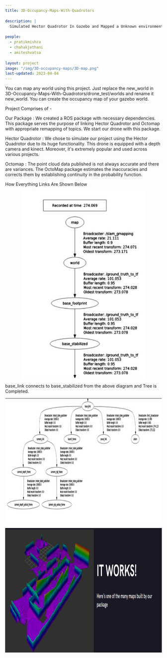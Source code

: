 ```yaml
---
title: 3D-Occupancy-Maps-With-Quadrotors

description: |
  Simulated Hector Quadrotor In Gazebo and Mapped a Unknown environment.

people:
  - pratikmishra
  - chahakjethani
  - amiteshvatsa 

layout: project
image: "/img/3D-occupancy-maps/3D-map.png"
last-updated: 2023-04-04
---
```

You can map any world using this project. Just replace the new_world in 3D-Occupancy-Maps-With-Quadrotors/drone_test/worlds and rename it new_world.
You can create the occupancy map of your gazebo world.

Project Comprises of -

Our Package : We created a ROS package with necessary dependencies. This package serves the purpose of linking Hector Quadrotor and Octomap with appropriate remapping of topics. We start our drone with this package.

Hector Quadrotor : We chose to simulate our project using the Hector Quadrotor due to its huge functionality. This drone is equipped with a depth camera and kinect. Moreover, it's extremely popular and used across various projects.

Octomap : The point cloud data published is not always accurate and there are variances. The OctoMap package estimates the inaccuracies and  corrects them by establishing continuity in the probability function.

How Everything Links Are Shown Below

<p align="center">

   <img width="400" height="600" src="/img/3D-occupancy-maps/Connection.png">
   
</p>

base_link connects to base_stabilized from the above diagram and Tree is Completed.

<p align="center">

   <img width="600" height="400" src="/img/3D-occupancy-maps/base-link.png">
   
</p>
<p align="center">

   <img width="800" height="400" src="/img/3D-occupancy-maps/map.png">
   
</p>

